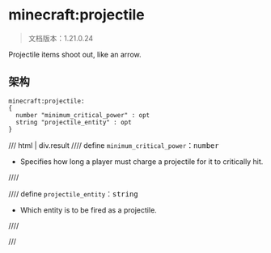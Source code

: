 # minecraft:projectile

> 文档版本：1.21.0.24

Projectile items shoot out, like an arrow.

## 架构

```mcschema
minecraft:projectile:
{
  number "minimum_critical_power" : opt
  string "projectile_entity" : opt
}

```

/// html | div.result
//// define
`minimum_critical_power`：<samp>number</samp>

- Specifies how long a player must charge a projectile for it to critically hit.


////


//// define
`projectile_entity`：<samp>string</samp>

- Which entity is to be fired as a projectile.


////


///

